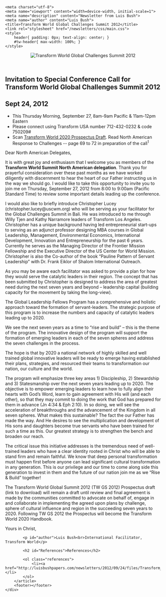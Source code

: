 <!DOCTYPE html>
<html lang="en-US">
<head>
	<link rel="apple-touch-icon" sizes="180x180" href="/apple-touch-icon.png">
	<link rel="icon" type="image/png" sizes="32x32" href="/favicon-32x32.png">
	<link rel="icon" type="image/png" sizes="16x16" href="/favicon-16x16.png">
	<link rel="icon" type="image/x-icon" href="/favicon.ico">
	<link rel="manifest" href="/site.webmanifest">
	<link rel="mask-icon" href="/safari-pinned-tab.svg" color="#5bbad5">
	<meta name="msapplication-TileColor" content="#da532c">
	<meta name="theme-color" content="#ffffff">

	<meta charset="utf-8">
	<meta name="viewport" content="width=device-width, initial-scale=1">
	<meta name="description" content="Newsletter from Luis Bush">
	<meta name="author" content="Luis Bush">
	<title>Transform World Global Challenges Summit 2012</title>
	<link rel="stylesheet" href="/newsletters/css/main.css">
	<style>
		header{ padding: 0px; text-align: center; }
		#tw-header{ max-width: 100%; }
	</style>
</head>
<body>
	<div id="newsletter">
		<header>
			<img id="tw-header" alt="Transform World Global Challenges Summit 2012" src="images/header-tw-global-challenge-2012.jpg">
		</header>
		<article>
		    <h1>Invitation to Special Conference Call for Transform World Global Challenges Summit 2012</h1>
			<h2 id="article-date"><time datetime="2012-09-24">Sept 24, 2012</time></h2>
			<ul>
				<li>This Thursday Morning, September 27, 8am-9am Pacific & 11am-12pm Eastern</li>
				<li>Please connect using Transform USA number 712-432-0232 & code 750209#</li>
				<li>Scan <a href="files/Transform_World_Global_Summit_Prospectus_Draft_revised_092412.pdf">Transform World 2020 Prospectus Draft</a>. Read North American Response to Challenges --  page 69 to 72 in preparation of the call<sup>1</sup></li>
			</ul>
			<p>Dear North American Delegates,</p>
			<p>It is with great joy and enthusiasm that I welcome you as members of the <strong>Transform World Summit North American delegation</strong>. Thank you for prayerful consideration over these past months as we have worked diligently with discernment to hear the heart of our Father instructing us in the way we should go.  I would like to take this opportunity to invite you to join me on Thursday, September 27, 2012 from 8:00 to 9:00am (Pacific Standard Time) to review some important details leading up the conference. </p>
			<p>I would also like to briefly introduce Christopher Lucey (christopher.lucey@uscwm.org) who will be serving as your facilitator for the Global Challenges Summit in Bali. He was introduced to me through Willy Tjen and Kathy Narramore leaders of Transform Los Angeles. Christopher has a unique background having led entrepreneurial start-ups to serving as an adjunct professor designing MBA courses in Global Leadership, Management, Environmental Economics, International Development, Innovation and Entrepreneurship for the past 6 years. Currently he serves as the Managing Director of the Frontier Mission Fellowship and the Executive Director of the US Center for World Mission. Christopher is also the Co-author of the book “Pauline Pattern of Servant Leadership” with Dr. Frank Eiklor of Shalom International Outreach.</p>
			<p>As you may be aware each facilitator was asked to provide a plan for how they would serve the catalytic leaders in their region. The concept that has been submitted by Christopher is designed to address the area of greatest need during the next seven years and beyond – leadership capital (building capacity for the movement by taking the long-view).</p>
			<p>The Global Leadership Fellows Program has a comprehensive and holistic approach toward the formation of servant-leaders. The strategic purpose of this program is to increase the numbers and capacity of catalytic leaders leading up to 2020.</p>
			<p>We see the next seven years as a time to “rise and build” – this is the theme of the program. The innovative design of the program will support the formation of emerging leaders in each of the seven spheres and address the seven challenges in the process.</p>
			<p>The hope is that by 2020 a national network of highly skilled and well trained global innovative leaders will be ready to emerge having established their plans, strategies, and resourced their teams to transformation our nation, our culture and the world.</p>
			<p>The program will emphasize three key areas 1) Discipleship, 2) Stewardship and 3) Statesmanship over the next seven years leading up to 2020. The objective is to empower emerging leaders to learn how to fully align their hearts with God’s Word, learn to gain agreement with His will (and each other), so that they may commit to doing the work that God has prepared for them in advance (Jn 4:34 & Eph 2:10). In so doing, we will see the acceleration of breakthroughs and the advancement of the Kingdom in all seven spheres. What makes this sustainable? The fact the our Father has made the way. And He desires to see the multiplication and development of His sons and daughters become true servants who have been trained for such a time as this. Our greatest strategy is to strengthen the bench and broaden our reach.</p>
			<p>The critical issue this initiative addresses is the tremendous need of well-trained leaders who have a clear identity rooted in Christ who will be able to stand firm and remain faithful. We know that deep personal transformation must happen first before anyone can lead significant cultural transformation in any generation. This is our privilege and our time to come along side this generation to invest in them and the future of our nation join me as we “Rise & Build” together!</p>
			<p>The Transform World Global Summit 2012 (TW GS 2012) Prospectus draft (link to download) will remain a draft until review and final agreement is made by the communities committed to advocate on behalf of, engage in and collaborate in implementing the agreed upon plans  by challenge, sphere of cultural influence and region in the succeeding seven years to 2020. Following TW GS 2012 the Prospectus will become the Transform World 2020 Handbook.</p>
			<p>Yours in Christ,</p>

			<p id="author">Luis Bush<br>International Facilitator, Transform World</p>

			<h2 id="References">References</h2>

			<ol class="references">
				<li><a href="http://luisbushpapers.com/newsletters/2012/09/24/files/Transform_World_Global_Summit_Prospectus_Draft_revised_092412.pdf">http://luisbushpapers.com/newsletters/2012/09/24/files/Transform_World_Global_Summit_Prospectus_Draft_revised_092412.pdf</a></li>
			</ol>
		</article>
		<footer></footer>
	</div>
</body>
</html>
